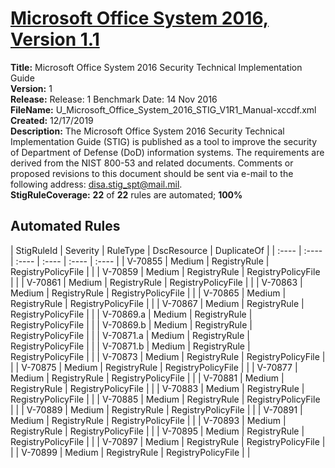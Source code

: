 # [Microsoft Office System 2016, Version 1.1](https://github.com/Microsoft/PowerStig/wiki/Office-System2016-1.1)

**Title:** Microsoft Office System 2016 Security Technical Implementation Guide  
**Version:** 1  
**Release:** Release: 1 Benchmark Date: 14 Nov 2016  
**FileName:** U_Microsoft_Office_System_2016_STIG_V1R1_Manual-xccdf.xml  
**Created:** 12/17/2019  
**Description:** The Microsoft Office System 2016 Security Technical Implementation Guide (STIG) is published as a tool to improve the security of Department of Defense (DoD) information systems. The requirements are derived from the NIST 800-53 and related documents. Comments or proposed revisions to this document should be sent via e-mail to the following address: disa.stig_spt@mail.mil.  
**StigRuleCoverage:** **22** of **22** rules are automated; **100%**  

## Automated Rules

| StigRuleId | Severity | RuleType | DscResource | DuplicateOf |
| :---- | :---- | :---- | :---- | :---- | :---- |
| V-70855 | Medium | RegistryRule | RegistryPolicyFile |  |
| V-70859 | Medium | RegistryRule | RegistryPolicyFile |  |
| V-70861 | Medium | RegistryRule | RegistryPolicyFile |  |
| V-70863 | Medium | RegistryRule | RegistryPolicyFile |  |
| V-70865 | Medium | RegistryRule | RegistryPolicyFile |  |
| V-70867 | Medium | RegistryRule | RegistryPolicyFile |  |
| V-70869.a | Medium | RegistryRule | RegistryPolicyFile |  |
| V-70869.b | Medium | RegistryRule | RegistryPolicyFile |  |
| V-70871.a | Medium | RegistryRule | RegistryPolicyFile |  |
| V-70871.b | Medium | RegistryRule | RegistryPolicyFile |  |
| V-70873 | Medium | RegistryRule | RegistryPolicyFile |  |
| V-70875 | Medium | RegistryRule | RegistryPolicyFile |  |
| V-70877 | Medium | RegistryRule | RegistryPolicyFile |  |
| V-70881 | Medium | RegistryRule | RegistryPolicyFile |  |
| V-70883 | Medium | RegistryRule | RegistryPolicyFile |  |
| V-70885 | Medium | RegistryRule | RegistryPolicyFile |  |
| V-70889 | Medium | RegistryRule | RegistryPolicyFile |  |
| V-70891 | Medium | RegistryRule | RegistryPolicyFile |  |
| V-70893 | Medium | RegistryRule | RegistryPolicyFile |  |
| V-70895 | Medium | RegistryRule | RegistryPolicyFile |  |
| V-70897 | Medium | RegistryRule | RegistryPolicyFile |  |
| V-70899 | Medium | RegistryRule | RegistryPolicyFile |  |
